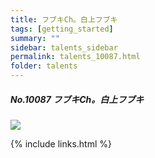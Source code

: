```yaml
---
title: フブキCh。白上フブキ  
tags: [getting_started]
summary: ""
sidebar: talents_sidebar
permalink: talents_10087.html
folder: talents
---
```



##### No.10087 フブキCh。白上フブキ 


![](https://yt3.ggpht.com/ytc/AKedOLQmM8F8S-7GTcF5Lw7fBALF8FQC9yNKTb_nFHev2w=s176-c-k-c0x00ffffff-no-rj)




{% include links.html %}
